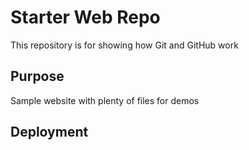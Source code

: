 # Starter Web Repo

This repository is for showing how Git and GitHub work

## Purpose

Sample website with plenty of files for demos

## Deployment
